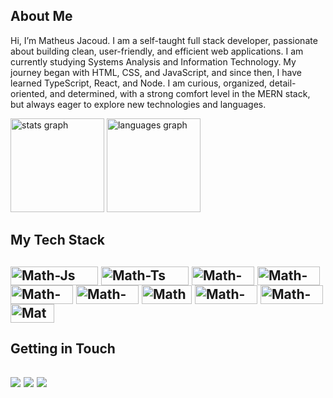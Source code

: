 
 <h2> About Me </h2>

   <p>Hi, I’m Matheus Jacoud. I am a self-taught full stack developer, passionate about building clean, user-friendly, and efficient web applications. I am currently studying Systems Analysis and Information Technology. My journey began with HTML, CSS, and JavaScript, and since then, I have learned TypeScript, React, and Node. I am curious, organized, detail-oriented, and determined, with a strong comfort level in the MERN stack, but always eager to explore new technologies and languages.</p>


<div align="left">
  <img src="https://github-readme-stats.vercel.app/api?username=mjacoud&hide_title=false&hide_rank=false&show_icons=true&include_all_commits=true&count_private=true&disable_animations=false&theme=gruvbox_light&locale=en&hide_border=false&order=1" height="150" alt="stats graph"  />
  <img src="https://github-readme-stats.vercel.app/api/top-langs?username=mjacoud&locale=en&hide_title=false&layout=compact&card_width=320&langs_count=5&theme=gruvbox_light&hide_border=true&order=2" height="150" alt="languages graph"  />
 
</div>
<!-- <h2> My Portfolio </h2> 🌐<a href='wwww.Portfolio.com.br' target='_blank'>https://portfolio-jacoud.pages.dev/</a>🌐
  -->
<h2> My Tech Stack <h2>
<div style="display: inline_block">
  <img align="center" alt="Math-Js" height="30" width="140" src="https://img.shields.io/badge/JavaScript-F7DF1E?style=for-the-badge&logo=javascript&logoColor=black">
  <img align="center" alt="Math-Ts" height="30" width="140" src="https://img.shields.io/badge/TypeScript-007ACC?style=for-the-badge&logo=typescript&logoColor=white">
  <img align="center" alt="Math-React" height="30" width="100" src="https://img.shields.io/badge/React-20232A?style=for-the-badge&logo=react&logoColor=61DAFB">
   <img align="center" alt="Math-Vue" height="30" width="100" src="https://img.shields.io/badge/Vue.js-35495E?style=for-the-badge&logo=vue.js&logoColor=4FC08D">
  <img align="center" alt="Math-HTML" height="30" width="100" src="https://img.shields.io/badge/HTML5-E34F26?style=for-the-badge&logo=html5&logoColor=white">
  <img align="center" alt="Math-CSS" height="30" width="100" src="https://img.shields.io/badge/CSS3-1572B6?style=for-the-badge&logo=css3&logoColor=white">
    <img align="center" alt="Math-Sass" height="30" width="80" src="https://img.shields.io/badge/Sass-CC6699?style=for-the-badge&logo=sass&logoColor=white">
   <img align="center" alt="Math-Jest" height="30" width="100" src="https://img.shields.io/badge/-jest-%23C21325?style=for-the-badge&logo=jest&logoColor=white">
 <img align="center" alt="Math-NPM" height="30" width="100" src="https://img.shields.io/badge/NPM-%23CB3837.svg?style=for-the-badge&logo=npm&logoColor=white">
  <img align="center" alt="Math-Git" height="30" width="70" src="https://img.shields.io/badge/GIT-E44C30?style=for-the-badge&logo=git&logoColor=white">
 
  
</div>
<h2> Getting in Touch <h2>
<div> 
  <a href = "mailto:m.jacoud01@gmail.com"><img src="https://img.shields.io/badge/Gmail-D14836?style=for-the-badge&logo=gmail&logoColor=white" target="_blank" rel='nofollow'></a>
  <a href="https://www.linkedin.com/in/matheus-jacoud/" target="_blank" rel='nofollow'>
    <img src="https://img.shields.io/badge/-LinkedIn-%230077B5?style=for-the-badge&logo=linkedin&logoColor=white" target="_blank" rel='nofollow'></a> 
  <a href="https://discord.gg/wagxzStdcR" target="_blank"><img src="https://img.shields.io/badge/Discord-7289DA?style=for-the-badge&logo=discord&logoColor=white" target="_blank" rel='nofollow'></a> 
</div>

<!-- # Blog posts
<!-- BLOG-POST-LIST:START -->
<!--- [Soft Skills for Devs](https://dev.to/pachicodes/soft-skills-for-devs-edf)-->
<!-- BLOG-POST-LIST:END -->
